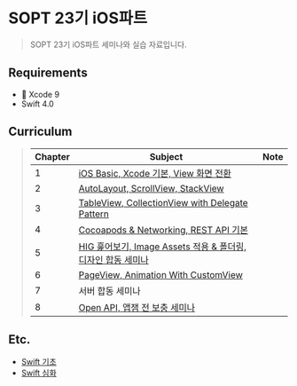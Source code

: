 # SOPT 23기 iOS파트
> SOPT 23기 iOS파트 세미나와 실습 자료입니다.  


## Requirements

* 🔨  Xcode 9
* Swift 4.0


## Curriculum

> | Chapter | Subject                                  | Note |
> | --------- | --------------------------------- | ---- |
> | 1       | [iOS Basic, Xcode 기본, View 화면 전환]() |      |
> | 2      | [AutoLayout, ScrollView, StackView]() |      |
> | 3      | [TableView, CollectionView with Delegate Pattern]() |      |
> | 4      | [Cocoapods & Networking, REST API 기본]() |      |
> | 5      | [HIG 훑어보기, Image Assets 적용 & 폴더링, 디자인 합동 세미나]() |      |
> | 6      | [PageView, Animation With CustomView]() |      |
> | 7      | 서버 합동 세미나 |      |
> | 8      | [Open API, 앱잼 전 보충 세미나]() |      |

## Etc.
* [Swift 기초](https://github.com/few28/23rd-iOS-Seminar/blob/master/Swift_Basic.md)
* [Swift 심화]()
